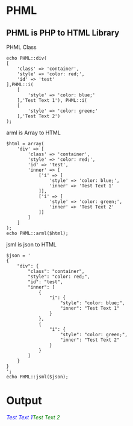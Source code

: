 # PHML
## PHML is PHP to HTML Library

PHML Class
```
echo PHML::div(
[
	'class' => 'container',
	'style' => 'color: red;',
	'id' => 'test'
],PHML::i(
	[
		'style' => 'color: blue;'
	],'Test Text 1'), PHML::i(
	[
		'style' => 'color: green;'
	],'Test Text 2')
);
```

arml is Array to HTML
```
$html = array(
    'div' => [
        'class' => 'container',
        'style' => 'color: red;',
        'id' => 'test',
        'inner' => [
            ['i' => [
                'style' => 'color: blue;',
                'inner' => 'Test Text 1'
            ]],
            ['i' => [
                'style' => 'color: green;',
                'inner' => 'Test Text 2'
            ]]
        ]
    ]
);
echo PHML::arml($html);
```

jsml is json to HTML
```
$json = '
{
    "div": {
        "class": "container",
        "style": "color: red;",
        "id": "test",
        "inner": [
            {
                "i": {
                    "style": "color: blue;",
                    "inner": "Test Text 1"
                }
            },
            {
                "i": {
                    "style": "color: green;",
                    "inner": "Test Text 2"
                }
            }
        ]
    }
}
';
echo PHML::jsml($json);
```

# Output
<div class="container" style="color: red;" id="test"><i style="color: blue;">Test Text 1</i><i style="color: green;">Test Text 2</i></div>
